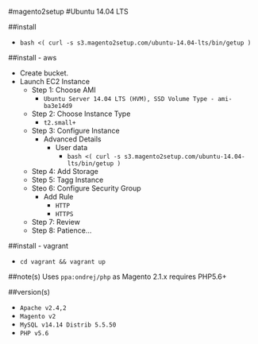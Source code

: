 #magento2setup
#Ubuntu 14.04 LTS

##install
- `bash <( curl -s s3.magento2setup.com/ubuntu-14.04-lts/bin/getup )`

##install - aws
- Create bucket.
- Launch EC2 Instance
  - Step 1: Choose AMI
    - `Ubuntu Server 14.04 LTS (HVM), SSD Volume Type - ami-ba3e14d9`
  - Step 2: Choose Instance Type
    - `t2.small+`
  - Step 3: Configure Instance
    - Advanced Details
      - User data
        - `bash <( curl -s s3.magento2setup.com/ubuntu-14.04-lts/bin/getup )`
  - Step 4: Add Storage
  - Step 5: Tagg Instance
  - Steo 6: Configure Security Group
    - Add Rule
      - `HTTP`
      - `HTTPS`
  - Step 7: Review
  - Step 8: Patience...

##install - vagrant
- `cd vagrant && vagrant up`

##note(s)
Uses `ppa:ondrej/php` as Magento 2.1.x requires PHP5.6+

##version(s)
- `Apache v2.4,2`
- `Magento v2`
- `MySQL v14.14 Distrib 5.5.50`
- `PHP v5.6`
